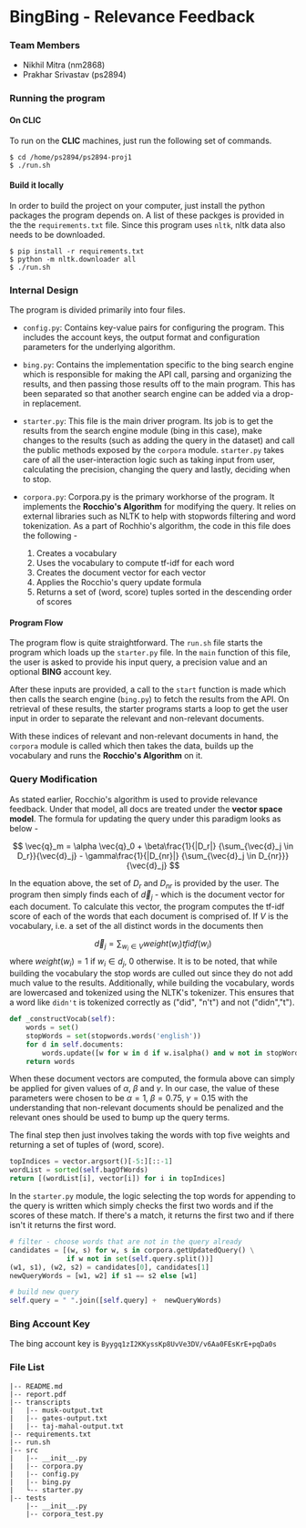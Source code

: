 # BingBing - Relevance Feedback 

### Team Members
- Nikhil Mitra (nm2868)
- Prakhar Srivastav (ps2894)

### Running the program

#### On CLIC
To run on the **CLIC** machines, just run the following set of commands.

```
$ cd /home/ps2894/ps2894-proj1
$ ./run.sh
```

#### Build it locally
In order to build the project on your computer, just install the python packages the program depends on. A list of these packges is provided in the the `requirements.txt` file. Since this program uses `nltk`, nltk data also needs to be downloaded.

```
$ pip install -r requirements.txt
$ python -m nltk.downloader all
$ ./run.sh
```
### Internal Design
The program is divided primarily into four files.

- `config.py`: Contains key-value pairs for configuring the program. This includes the account keys, the output format and configuration parameters for the underlying algorithm.

- `bing.py`: Contains the implementation specific to the bing search engine which is responsible for making the API call, parsing and organizing the results, and then passing those results off to the main program. This has been separated so that another search engine can be added via a drop-in replacement.

- `starter.py`: This file is the main driver program. Its job is to get the results from the search engine module (bing in this case), make changes to the results (such as adding the query in the dataset) and call the public methods exposed by the `corpora` module. `starter.py` takes care of all the user-interaction logic such as taking input from user, calculating the precision, changing the query and lastly, deciding when to stop.

- `corpora.py`: Corpora.py is the primary workhorse of the program. It implements the **Rocchio's Algorithm** for modifying the query. It relies on external libraries such as NLTK to help with stopwords filtering and word tokenization. As a part of Rochhio's algorithm, the code in this file does the following - 

    1. Creates a vocabulary
    2. Uses the vocabulary to compute tf-idf for each word
    3. Creates the document vector for each vector
    4. Applies the Rocchio's query update formula
    5. Returns a set of (word, score) tuples sorted in the descending order of scores

#### Program Flow
The program flow is quite straightforward. The `run.sh` file starts the program which loads up the `starter.py` file. In the `main` function of this file, the user is asked to provide his input query, a precision value and an optional **BING** account key. 

After these inputs are provided, a call to the `start` function is made which then calls the search engine (`bing.py`) to fetch the results from the API. On retrieval of these results, the starter programs starts a loop to get the user input in order to separate the relevant and non-relevant documents.

With these indices of relevant and non-relevant documents in hand, the `corpora` module is called which then takes the data, builds up the vocabulary and runs the **Rocchio's Algorithm** on it.

### Query Modification
As stated earlier, Rocchio's algorithm is used to provide relevance feedback. Under that model, all docs are treated under the **vector space model**. The formula for updating the query under this paradigm looks as below -

$$
\vec{q}_m = \alpha \vec{q}_0 + \beta\frac{1}{|D_r|} {\sum_{\vec{d}_j \in D_r}}{\vec{d}_j} - \gamma\frac{1}{|D_{nr}|} {\sum_{\vec{d}_j \in D_{nr}}}{\vec{d}_j}
$$

In the equation above, the set of $D_r$ and $D_{nr}$ is provided by the user. The program then simply finds each of $\vec{d}_j$ - which is the document vector for each document. To calculate this vector, the program computes the tf-idf score of each of the words that each document is comprised of. If $V$ is the vocabulary, i.e. a set of the all distinct words in the documents then 

$$
\vec{d}_j = \sum_{w_i \in V}weight(w_i)tfidf(w_i) 
$$
where $weight(w_i) = 1$ if $w_i \in d_j$, $0$ otherwise. It is to be noted, that while building the vocabulary the stop words are culled out since they do not add much value to the results. Additionally, while building the vocabulary, words are lowercased and tokenized using the NLTK's tokenizer. This ensures that a word like `didn't` is tokenized correctly as ("did", "n't") and not ("didn","t").

```python
def _constructVocab(self):
    words = set()
    stopWords = set(stopwords.words('english'))
    for d in self.documents:
        words.update([w for w in d if w.isalpha() and w not in stopWords])
    return words
```

When these document vectors are computed, the formula above can simply be applied for given values of $\alpha$, $\beta$ and $\gamma$. In our case, the value of these parameters were chosen to be $\alpha = 1$, $\beta = 0.75$, $\gamma = 0.15$ with the understanding that non-relevant documents should be penalized and the relevant ones should be used to bump up the query terms.

The final step then just involves taking the words with top five weights and returning a set of tuples of (word, score).

```python
topIndices = vector.argsort()[-5:][::-1]
wordList = sorted(self.bagOfWords)
return [(wordList[i], vector[i]) for i in topIndices]
```

In the `starter.py` module, the logic selecting the top words for appending to the query is written which simply checks the first two words and if the scores of these match. If there's a match, it returns the first two and if there isn't it returns the first word.

```python
# filter - choose words that are not in the query already
candidates = [(w, s) for w, s in corpora.getUpdatedQuery() \
              if w not in set(self.query.split())]
(w1, s1), (w2, s2) = candidates[0], candidates[1]
newQueryWords = [w1, w2] if s1 == s2 else [w1]

# build new query
self.query = " ".join([self.query] +  newQueryWords)
```

### Bing Account Key
The bing account key is `Byygq1zI2KKyssKp8UvVe3DV/v6Aa0FEsKrE+pqDa0s`

### File List
    
    |-- README.md
    |-- report.pdf
    |-- transcripts
    |   |-- musk-output.txt
    |   |-- gates-output.txt
    |   |-- taj-mahal-output.txt
    |-- requirements.txt
    |-- run.sh
    |-- src
    |   |-- __init__.py
    |   |-- corpora.py
    |   |-- config.py
    |   |-- bing.py
    |   └-- starter.py
    |-- tests
        |-- __init__.py
        |-- corpora_test.py

